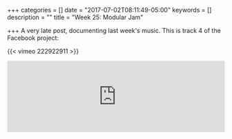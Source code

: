 +++
categories = []
date = "2017-07-02T08:11:49-05:00"
keywords = []
description = ""
title = "Week 25: Modular Jam"

+++
A very late post, documenting last week's music. This is track 4 of the Facebook project:

{{< vimeo 222922911 >}}
<iframe width="100%" height="166" scrolling="no" frameborder="no" src="https://w.soundcloud.com/player/?url=https%3A//api.soundcloud.com/tracks/329747619&amp;color=ff5500&amp;auto_play=false&amp;hide_related=false&amp;show_comments=true&amp;show_user=true&amp;show_reposts=false"></iframe>

